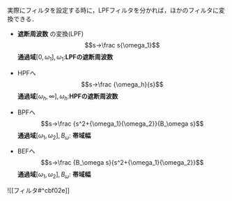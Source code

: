 実際にフィルタを設定する時に，LPFフィルタを分かれば，ほかのフィルタに変換できる．

- **遮断周波数** の変換(LPF)
$$s→\frac s{\omega_1}$$
**通過域**$[0,\omega_1], \omega_1$:**LPFの遮断周波数**

- HPFへ
$$s→\frac {\omega_h}{s}$$
**通過域**$[\omega_h,\infty], \omega_h$:**HPFの遮断周波数**

- BPFへ
$$s→\frac {s^2+{\omega_1}{\omega_2}}{B_\omega s}$$
**通過域**$[\omega_1,\omega_2], B_\omega$: **帯域幅**

- BEFへ
$$s→\frac {B_\omega s}{s^2+{\omega_1}{\omega_2}}$$
**通過域**$[\omega_1,\omega_2], B_\omega$: **帯域幅**

![[フィルタ#^cbf02e]]